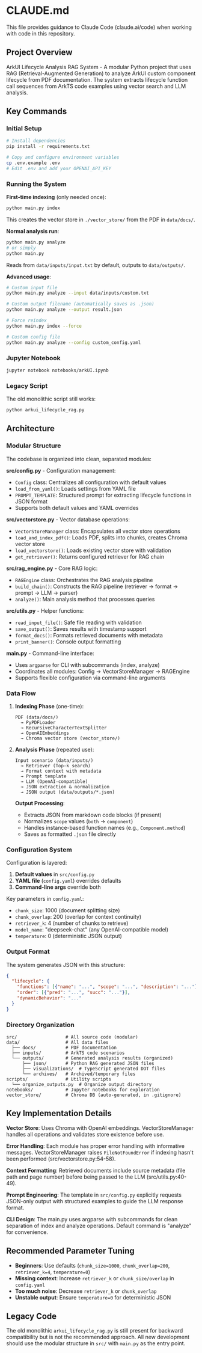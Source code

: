 # CLAUDE.md

This file provides guidance to Claude Code (claude.ai/code) when working with code in this repository.

## Project Overview

ArkUI Lifecycle Analysis RAG System - A modular Python project that uses RAG (Retrieval-Augmented Generation) to analyze ArkUI custom component lifecycle from PDF documentation. The system extracts lifecycle function call sequences from ArkTS code examples using vector search and LLM analysis.

## Key Commands

### Initial Setup
```bash
# Install dependencies
pip install -r requirements.txt

# Copy and configure environment variables
cp .env.example .env
# Edit .env and add your OPENAI_API_KEY
```

### Running the System

**First-time indexing** (only needed once):
```bash
python main.py index
```
This creates the vector store in `./vector_store/` from the PDF in `data/docs/`.

**Normal analysis run**:
```bash
python main.py analyze
# or simply
python main.py
```
Reads from `data/inputs/input.txt` by default, outputs to `data/outputs/`.

**Advanced usage**:
```bash
# Custom input file
python main.py analyze --input data/inputs/custom.txt

# Custom output filename (automatically saves as .json)
python main.py analyze --output result.json

# Force reindex
python main.py index --force

# Custom config file
python main.py analyze --config custom_config.yaml
```

### Jupyter Notebook
```bash
jupyter notebook notebooks/arkUI.ipynb
```

### Legacy Script
The old monolithic script still works:
```bash
python arkui_lifecycle_rag.py
```

## Architecture

### Modular Structure

The codebase is organized into clean, separated modules:

**src/config.py** - Configuration management:
- `Config` class: Centralizes all configuration with default values
- `load_from_yaml()`: Loads settings from YAML file
- `PROMPT_TEMPLATE`: Structured prompt for extracting lifecycle functions in JSON format
- Supports both default values and YAML overrides

**src/vectorstore.py** - Vector database operations:
- `VectorStoreManager` class: Encapsulates all vector store operations
- `load_and_index_pdf()`: Loads PDF, splits into chunks, creates Chroma vector store
- `load_vectorstore()`: Loads existing vector store with validation
- `get_retriever()`: Returns configured retriever for RAG chain

**src/rag_engine.py** - Core RAG logic:
- `RAGEngine` class: Orchestrates the RAG analysis pipeline
- `build_chain()`: Constructs the RAG pipeline (retriever → format → prompt → LLM → parser)
- `analyze()`: Main analysis method that processes queries

**src/utils.py** - Helper functions:
- `read_input_file()`: Safe file reading with validation
- `save_output()`: Saves results with timestamp support
- `format_docs()`: Formats retrieved documents with metadata
- `print_banner()`: Console output formatting

**main.py** - Command-line interface:
- Uses `argparse` for CLI with subcommands (index, analyze)
- Coordinates all modules: Config → VectorStoreManager → RAGEngine
- Supports flexible configuration via command-line arguments

### Data Flow

1. **Indexing Phase** (one-time):
   ```
   PDF (data/docs/)
     → PyPDFLoader
     → RecursiveCharacterTextSplitter
     → OpenAIEmbeddings
     → Chroma vector store (vector_store/)
   ```

2. **Analysis Phase** (repeated use):
   ```
   Input scenario (data/inputs/)
     → Retriever (Top-k search)
     → Format context with metadata
     → Prompt template
     → LLM (OpenAI-compatible)
     → JSON extraction & normalization
     → JSON output (data/outputs/*.json)
   ```

   **Output Processing**:
   - Extracts JSON from markdown code blocks (if present)
   - Normalizes `scope` values (`both` → `component`)
   - Handles instance-based function names (e.g., `Component.method`)
   - Saves as formatted `.json` file directly

### Configuration System

Configuration is layered:
1. **Default values** in `src/config.py`
2. **YAML file** (`config.yaml`) overrides defaults
3. **Command-line args** override both

Key parameters in `config.yaml`:
- `chunk_size`: 1000 (document splitting size)
- `chunk_overlap`: 200 (overlap for context continuity)
- `retriever_k`: 4 (number of chunks to retrieve)
- `model_name`: "deepseek-chat" (any OpenAI-compatible model)
- `temperature`: 0 (deterministic JSON output)

### Output Format

The system generates JSON with this structure:
```json
{
  "lifecycle": {
    "functions": [{"name": "...", "scope": "...", "description": "..."}],
    "order": [{"pred": "...", "succ": "..."}],
    "dynamicBehavior": "..."
  }
}
```

### Directory Organization

```
src/                  # All source code (modular)
data/                 # All data files
  ├── docs/           # PDF documentation
  ├── inputs/         # ArkTS code scenarios
  └── outputs/        # Generated analysis results (organized)
      ├── json/       # Python RAG generated JSON files
      ├── visualizations/  # TypeScript generated DOT files
      └── archives/   # Archived/temporary files
scripts/              # Utility scripts
  └── organize_outputs.py  # Organize output directory
notebooks/            # Jupyter notebooks for exploration
vector_store/         # Chroma DB (auto-generated, in .gitignore)
```

## Key Implementation Details

**Vector Store**: Uses Chroma with OpenAI embeddings. VectorStoreManager handles all operations and validates store existence before use.

**Error Handling**: Each module has proper error handling with informative messages. VectorStoreManager raises `FileNotFoundError` if indexing hasn't been performed (src/vectorstore.py:54-58).

**Context Formatting**: Retrieved documents include source metadata (file path and page number) before being passed to the LLM (src/utils.py:40-49).

**Prompt Engineering**: The template in `src/config.py` explicitly requests JSON-only output with structured examples to guide the LLM response format.

**CLI Design**: The main.py uses argparse with subcommands for clean separation of index and analyze operations. Default command is "analyze" for convenience.

## Recommended Parameter Tuning

- **Beginners**: Use defaults (`chunk_size=1000`, `chunk_overlap=200`, `retriever_k=4`, `temperature=0`)
- **Missing context**: Increase `retriever_k` or `chunk_size/overlap` in `config.yaml`
- **Too much noise**: Decrease `retriever_k` or `chunk_overlap`
- **Unstable output**: Ensure `temperature=0` for deterministic JSON

## Legacy Code

The old monolithic `arkui_lifecycle_rag.py` is still present for backward compatibility but is not the recommended approach. All new development should use the modular structure in `src/` with `main.py` as the entry point.
